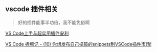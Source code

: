 ## vscode 插件相关

> 好的插件能事半功倍，我不能免俗啊

[VS Code上手与超实用插件安利](https://mp.weixin.qq.com/s?__biz=MzU0OTE3MjE1Mw==&mid=2247483736&idx=1&sn=08b6d6ef88884032c3ebd715b3ea737d&chksm=fbb2a78eccc52e98ff313daa48889fa85d90c64ef9fb03f22d97d0273645d4359de24a9b1073#rd)

[VS Code 折腾记 - (10) 你想发布自己捣鼓的snippets到VSCode插件市场!](https://juejin.im/post/5a198dd36fb9a04504079336)

